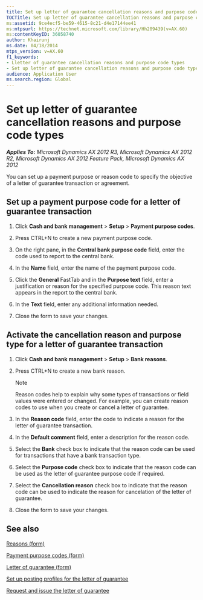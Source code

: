 ```yaml
---
title: Set up letter of guarantee cancellation reasons and purpose code types
TOCTitle: Set up letter of guarantee cancellation reasons and purpose code types
ms:assetid: 9ce4ecf5-be59-4615-8c21-d4e17144ee41
ms:mtpsurl: https://technet.microsoft.com/library/Hh209439(v=AX.60)
ms:contentKeyID: 36058740
author: Khairunj
ms.date: 04/18/2014
mtps_version: v=AX.60
f1_keywords:
- Lletter of guarantee cancellation reasons and purpose code types
- Set up letter of guarantee cancellation reasons and purpose code types
audience: Application User
ms.search.region: Global
---
```


# Set up letter of guarantee cancellation reasons and purpose code types 


_**Applies To:** Microsoft Dynamics AX 2012 R3, Microsoft Dynamics AX 2012 R2, Microsoft Dynamics AX 2012 Feature Pack, Microsoft Dynamics AX 2012_

You can set up a payment purpose or reason code to specify the objective of a letter of guarantee transaction or agreement.

## Set up a payment purpose code for a letter of guarantee transaction

1.  Click **Cash and bank management** \> **Setup** \> **Payment purpose codes**.

2.  Press CTRL+N to create a new payment purpose code.

3.  On the right pane, in the **Central bank purpose code** field, enter the code used to report to the central bank.

4.  In the **Name** field, enter the name of the payment purpose code.

5.  Click the **General** FastTab and in the **Purpose text** field, enter a justification or reason for the specified purpose code. This reason text appears in the report to the central bank.

6.  In the **Text** field, enter any additional information needed.

7.  Close the form to save your changes.

## Activate the cancellation reason and purpose type for a letter of guarantee transaction

1.  Click **Cash and bank management** \> **Setup** \> **Bank reasons**.

2.  Press CTRL+N to create a new bank reason.
    

    > [!NOTE]
    > <P>Reason codes help to explain why some types of transactions or field values were entered or changed. For example, you can create reason codes to use when you create or cancel a letter of guarantee.</P>



3.  In the **Reason code** field, enter the code to indicate a reason for the letter of guarantee transaction.

4.  In the **Default comment** field, enter a description for the reason code.

5.  Select the **Bank** check box to indicate that the reason code can be used for transactions that have a bank transaction type.

6.  Select the **Purpose code** check box to indicate that the reason code can be used as the letter of guarantee purpose code if required.

7.  Select the **Cancellation reason** check box to indicate that the reason code can be used to indicate the reason for cancelation of the letter of guarantee.

8.  Close the form to save your changes.

## See also

[Reasons (form)](https://technet.microsoft.com/library/hh209362\(v=ax.60\))

[Payment purpose codes (form)](https://technet.microsoft.com/library/aa587506\(v=ax.60\))

[Letter of guarantee (form)](https://technet.microsoft.com/library/hh227662\(v=ax.60\))

[Set up posting profiles for the letter of guarantee](set-up-posting-profiles-for-the-letter-of-guarantee.md)

[Request and issue the letter of guarantee](request-and-issue-the-letter-of-guarantee.md)

  


